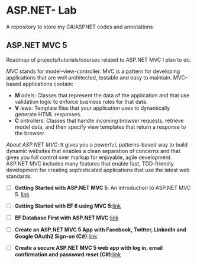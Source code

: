 # ASP.NET- Lab
A repository to store my C#/ASPNET codes and annotations

## ASP.NET MVC 5 
Roadmap of projects/tutorials/courses related to ASP.NET MVC I plan to do.  

*MVC* stands for model-view-controller. MVC is a pattern for developing applications that are well architected, testable and easy to maintain. MVC-based applications contain:
* **M** odels: Classes that represent the data of the application and that use validation logic to enforce business rules for that data.
* **V** iews: Template files that your application uses to dynamically generate HTML responses.
* **C** ontrollers: Classes that handle incoming browser requests, retrieve model data, and then specify view templates that return a response to the browser.

*About ASP.NET MVC*: It gives you a powerful, patterns-based way to build dynamic websites that enables a clean separation of concerns and that gives you full control over markup for enjoyable, agile development. ASP.NET MVC includes many features that enable fast, TDD-friendly development for creating sophisticated applications that use the latest web standards.  


- [ ] **Getting Started with ASP.NET MVC 5**: An introduction to ASP.NET MVC 5. [link](https://docs.microsoft.com/en-us/aspnet/mvc/overview/getting-started/introduction/index)  
  
- [ ] **Getting Started with EF 6 using MVC 5**:[link](https://docs.microsoft.com/en-us/aspnet/mvc/overview/getting-started/getting-started-with-ef-using-mvc/index)
  
- [ ] **EF Database First with ASP.NET MVC**:[link](https://docs.microsoft.com/en-us/aspnet/mvc/overview/getting-started/database-first-development/index)  

- [ ] **Create an ASP.NET MVC 5 App with Facebook, Twitter, LinkedIn and Google OAuth2 Sign-on (C#)**:[link](https://docs.microsoft.com/en-us/aspnet/mvc/overview/security/create-an-aspnet-mvc-5-app-with-facebook-and-google-oauth2-and-openid-sign-on)  

- [ ] **Create a secure ASP.NET MVC 5 web app with log in, email confirmation and password reset (C#)**:[link](https://docs.microsoft.com/en-us/aspnet/mvc/overview/security/create-an-aspnet-mvc-5-web-app-with-email-confirmation-and-password-reset)
